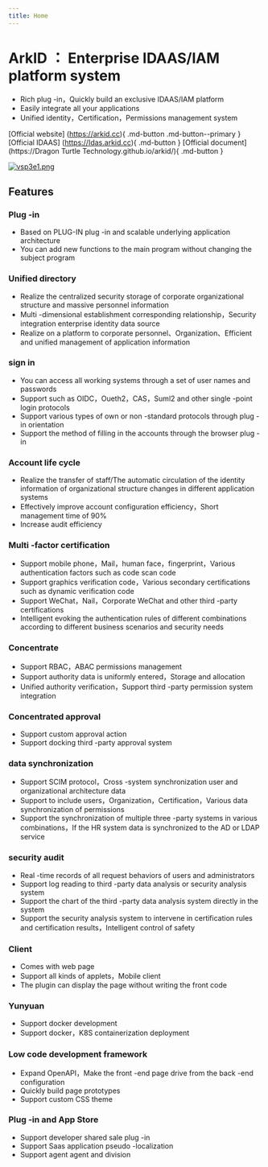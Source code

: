 ```yaml
---
title: Home
---
```


# ArkID ： Enterprise IDAAS/IAM platform system
* Rich plug -in，Quickly build an exclusive IDAAS/IAM platform
* Easily integrate all your applications
* Unified identity，Certification，Permissions management system

[Official website] (https://arkid.cc){ .md-button .md-button--primary }
[Official IDAAS] (https://Idas.arkid.cc){ .md-button }
[Official document] (https://Dragon Turtle Technology.github.io/arkid/){ .md-button }

[![vsp3e1.png](https://s1.ax1x.com/2022/08/19/vsp3e1.png)](https://imgse.com/i/vsp3e1)

## Features

### Plug -in
* Based on PLUG-IN plug -in and scalable underlying application architecture
* You can add new functions to the main program without changing the subject program

### Unified directory
* Realize the centralized security storage of corporate organizational structure and massive personnel information
* Multi -dimensional establishment corresponding relationship，Security integration enterprise identity data source
* Realize on a platform to corporate personnel、Organization、Efficient and unified management of application information

### sign in
* You can access all working systems through a set of user names and passwords
* Support such as OIDC，Oueth2，CAS，Suml2 and other single -point login protocols
* Support various types of own or non -standard protocols through plug -in orientation
* Support the method of filling in the accounts through the browser plug -in

### Account life cycle
* Realize the transfer of staff/The automatic circulation of the identity information of organizational structure changes in different application systems
* Effectively improve account configuration efficiency，Short management time of 90%
* Increase audit efficiency

### Multi -factor certification
* Support mobile phone，Mail，human face，fingerprint，Various authentication factors such as code scan code
* Support graphics verification code，Various secondary certifications such as dynamic verification code
* Support WeChat，Nail，Corporate WeChat and other third -party certifications
* Intelligent evoking the authentication rules of different combinations according to different business scenarios and security needs

### Concentrate
* Support RBAC，ABAC permissions management
* Support authority data is uniformly entered，Storage and allocation
* Unified authority verification，Support third -party permission system integration

### Concentrated approval
* Support custom approval action
* Support docking third -party approval system

### data synchronization
* Support SCIM protocol，Cross -system synchronization user and organizational architecture data
* Support to include users，Organization，Certification，Various data synchronization of permissions
* Support the synchronization of multiple three -party systems in various combinations，If the HR system data is synchronized to the AD or LDAP service

### security audit
* Real -time records of all request behaviors of users and administrators
* Support log reading to third -party data analysis or security analysis system
* Support the chart of the third -party data analysis system directly in the system
* Support the security analysis system to intervene in certification rules and certification results，Intelligent control of safety

### Client
* Comes with web page
* Support all kinds of applets，Mobile client
* The plugin can display the page without writing the front code

### Yunyuan
* Support docker development
* Support docker，K8S containerization deployment

### Low code development framework
* Expand OpenAPI，Make the front -end page drive from the back -end configuration
* Quickly build page prototypes
* Support custom CSS theme

### Plug -in and App Store
* Support developer shared sale plug -in
* Support Saas application pseudo -localization
* Support agent agent and division
